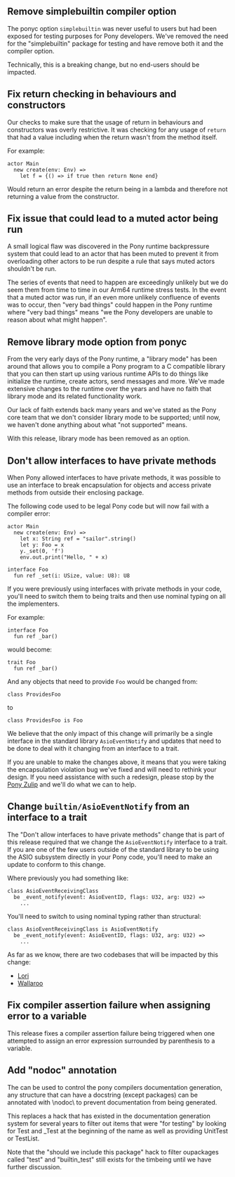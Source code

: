## Remove simplebuiltin compiler option

The ponyc option `simplebuiltin` was never useful to users but had been exposed for testing purposes for Pony developers. We've removed the need for the "simplebuiltin" package for testing and have remove both it and the compiler option.

Technically, this is a breaking change, but no end-users should be impacted.

## Fix return checking in behaviours and constructors

Our checks to make sure that the usage of return in behaviours and constructors was overly restrictive. It was checking for any usage of `return` that had a value including when the return wasn't from the method itself.

For example:

```pony
actor Main
  new create(env: Env) =>
    let f = {() => if true then return None end}
```

Would return an error despite the return being in a lambda and therefore not returning a value from the constructor.

## Fix issue that could lead to a muted actor being run

A small logical flaw was discovered in the Pony runtime backpressure system that could lead to an actor that has been muted to prevent it from overloading other actors to be run despite a rule that says muted actors shouldn't be run.

The series of events that need to happen are exceedingly unlikely but we do seem them from time to time in our Arm64 runtime stress tests. In the event that a muted actor was run, if an even more unlikely confluence of events was to occur, then "very bad things" could happen in the Pony runtime where "very bad things" means "we the Pony developers are unable to reason about what might happen".

## Remove library mode option from ponyc

From the very early days of the Pony runtime, a "library mode" has been around that allows you to compile a Pony program to a C compatible library that you can then start up using various runtime APIs to do things like initialize the runtime, create actors, send messages and more. We've made extensive changes to the runtime over the years and have no faith that library mode and its related functionality work.

Our lack of faith extends back many years and we've stated as the Pony core team that we don't consider library mode to be supported; until now, we haven't done anything about what "not supported" means.

With this release, library mode has been removed as an option.

## Don't allow interfaces to have private methods

When Pony allowed interfaces to have private methods, it was possible to use an interface to break encapsulation for objects and access private methods from outside their enclosing package.

The following code used to be legal Pony code but will now fail with a compiler error:

```pony
actor Main
  new create(env: Env) =>
    let x: String ref = "sailor".string()
    let y: Foo = x
    y._set(0, 'f')
    env.out.print("Hello, " + x)

interface Foo
  fun ref _set(i: USize, value: U8): U8
```

If you were previously using interfaces with private methods in your code, you'll need to switch them to being traits and then use nominal typing on all the implementers.

For example:

```pony
interface Foo
  fun ref _bar()
```

would become:

```pony
trait Foo
  fun ref _bar()
```

And any objects that need to provide `Foo` would be changed from:

```pony
class ProvidesFoo
```

to

```pony
class ProvidesFoo is Foo
```

We believe that the only impact of this change will primarily be a single interface in the standard library `AsioEventNotify` and updates that need to be done to deal with it changing from an interface to a trait.

If you are unable to make the changes above, it means that you were taking the encapsulation violation bug we've fixed and will need to rethink your design. If you need assistance with such a redesign, please stop by the [Pony Zulip](https://ponylang.zulipchat.com/) and we'll do what we can to help.

## Change `builtin/AsioEventNotify` from an interface to a trait

The "Don't allow interfaces to have private methods" change that is part of this release required that we change the `AsioEventNotify` interface to a trait.
If you are one of the few users outside of the standard library to be using the ASIO subsystem directly in your Pony code, you'll need to make an update to
conform to this change.

Where previously you had something like:

```pony
class AsioEventReceivingClass
  be _event_notify(event: AsioEventID, flags: U32, arg: U32) =>
    ...
```

You'll need to switch to using nominal typing rather than structural:

```pony
class AsioEventReceivingClass is AsioEventNotify
  be _event_notify(event: AsioEventID, flags: U32, arg: U32) =>
    ...
```

As far as we know, there are two codebases that will be impacted by this change:

- [Lori](https://github.com/seantallen-org/lori)
- [Wallaroo](https://github.com/wallaroolabs/wally)

## Fix compiler assertion failure when assigning error to a variable

This release fixes a compiler assertion failure being triggered when one attempted to assign an error expression surrounded by parenthesis to a variable.

##  Add "nodoc" annotation

The can be used to control the pony compilers documentation generation, any structure that can have a docstring (except packages) can be annotated with \nodoc\ to prevent documentation from being generated.

This replaces a hack that has existed in the documentation generation system for several years to filter out items that were "for testing" by looking for Test and _Test at the beginning of the name as well as providing UnitTest or TestList.

Note that the "should we include this package" hack to filter oupackages called "test" and "builtin_test" still exists for the timbeing until we have further discussion.

